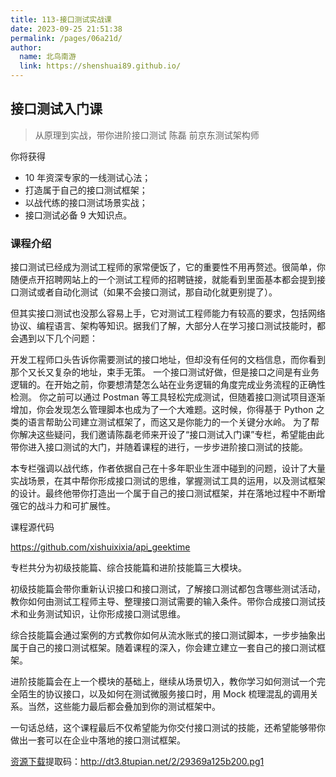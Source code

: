 ```yaml
---
title: 113-接口测试实战课
date: 2023-09-25 21:51:38
permalink: /pages/06a21d/
author: 
  name: 北鸟南游
  link: https://shenshuai89.github.io/
---
```

## 接口测试入门课

> 从原理到实战，带你进阶接口测试
> 陈磊  前京东测试架构师

你将获得

- 10 年资深专家的一线测试心法；
- 打造属于自己的接口测试框架；
- 以战代练的接口测试场景实战；
- 接口测试必备 9 大知识点。

### 课程介绍

接口测试已经成为测试工程师的家常便饭了，它的重要性不用再赘述。很简单，你随便点开招聘网站上的一个测试工程师的招聘链接，就能看到里面基本都会提到接口测试或者自动化测试（如果不会接口测试，那自动化就更别提了）。

但其实接口测试也没那么容易上手，它对测试工程师能力有较高的要求，包括网络协议、编程语言、架构等知识。据我们了解，大部分人在学习接口测试技能时，都会遇到以下几个问题：

开发工程师口头告诉你需要测试的接口地址，但却没有任何的文档信息，而你看到那个又长又复杂的地址，束手无策。
一个接口测试好做，但是接口之间是有业务逻辑的。在开始之前，你要想清楚怎么站在业务逻辑的角度完成业务流程的正确性检测。
你之前可以通过 Postman 等工具轻松完成测试，但随着接口测试项目逐渐增加，你会发现怎么管理脚本也成为了一个大难题。这时候，你得基于 Python 之类的语言帮助公司建立测试框架了，而这又是你能力的一个关键分水岭。
为了帮你解决这些疑问，我们邀请陈磊老师来开设了“接口测试入门课”专栏，希望能由此带你进入接口测试的大门，并随着课程的进行，一步步进阶接口测试的技能。

本专栏强调以战代练，作者依据自己在十多年职业生涯中碰到的问题，设计了大量实战场景，在其中帮你形成接口测试的思维，掌握测试工具的运用，以及测试框架的设计。最终他带你打造出一个属于自己的接口测试框架，并在落地过程中不断增强它的战斗力和可扩展性。

课程源代码

https://github.com/xishuixixia/api_geektime

专栏共分为初级技能篇、综合技能篇和进阶技能篇三大模块。

初级技能篇会带你重新认识接口和接口测试，了解接口测试都包含哪些测试活动，教你如何由测试工程师主导、整理接口测试需要的输入条件。带你合成接口测试技术和业务测试知识，让你形成接口测试思维。

综合技能篇会通过案例的方式教你如何从流水账式的接口测试脚本，一步步抽象出属于自己的接口测试框架。随着课程的深入，你会建立建立一套自己的接口测试框架。

进阶技能篇会在上一个模块的基础上，继续从场景切入，教你学习如何测试一个完全陌生的协议接口，以及如何在测试微服务接口时，用 Mock 梳理混乱的调用关系。当然，这些能力最后都会叠加到你的测试框架中。

一句话总结，这个课程最后不仅希望能为你交付接口测试的技能，还希望能够带你做出一套可以在企业中落地的接口测试框架。

[资源下载](https://pan.baidu.com/s/1fiCVVLJXHyzhGFnZFoIcMQ)提取码：http://dt3.8tupian.net/2/29369a125b200.pg1
